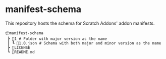 # manifest-schema

This repository hosts the schema for Scratch Addons' addon manifests.


    📦manifest-schema
     ┣ 📂1 # Folder with major version as the name
     ┃ ┗ 📜1.0.json # Schema with both major and minor version as the name
     ┣ 📜LICENSE
     ┗ 📜README.md 
 
 
